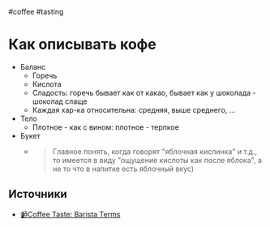 #coffee #tasting

# Как описывать кофе

- Баланс
	- Горечь
	- Кислота
	- Сладость: горечь бывает как от какао, бывает как у шоколада - шоколад слаще
	- Каждая хар-ка относительна: средняя, выше среднего, ...
- Тело
	- Плотное - как с вином: плотное - терпкое
- Букет
	- >Главное понять, когда говорят "яблочная кислинка" и т.д., то имеется в виду "ощущение кислоты как после яблока", а не то что в напитке есть яблочный вкус)

## Источники

- [📹Coffee Taste: Barista Terms](https://youtu.be/N4kY5gCKA98)
